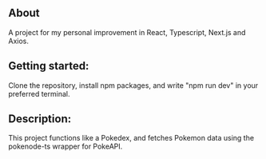## About

A project for my personal improvement in React, Typescript, Next.js and Axios.

## Getting started:

Clone the repository, install npm packages, and write "npm run dev" in your preferred terminal.

## Description:

This project functions like a Pokedex, and fetches Pokemon data using the pokenode-ts wrapper for PokeAPI.

